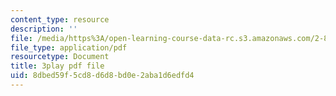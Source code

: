 ```yaml
---
content_type: resource
description: ''
file: /media/https%3A/open-learning-course-data-rc.s3.amazonaws.com/2-830j-control-of-manufacturing-processes-sma-6303-spring-2008/8dbed59f5cd8d6d8bd0e2aba1d6edfd4_OQ-534Ovf4U.pdf
file_type: application/pdf
resourcetype: Document
title: 3play pdf file
uid: 8dbed59f-5cd8-d6d8-bd0e-2aba1d6edfd4
---
```

